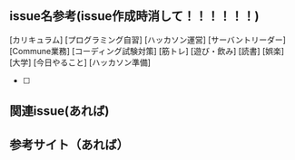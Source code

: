 ## issue名参考(issue作成時消して！！！！！！)
[カリキュラム]
[プログラミング自習]
[ハッカソン運営]
[サーバントリーダー]
[Commune業務]
[コーディング試験対策]
[筋トレ]
[遊び・飲み]
[読書]
[娯楽]
[大学]
[今日やること]
[ハッカソン準備]

- [ ]

## 関連issue(あれば)

## 参考サイト（あれば）